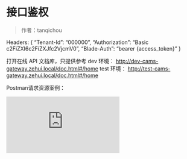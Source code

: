 # 接口鉴权

> 作者：tanqichou

Headers:
{
“Tenant-Id”: “000000”,
“Authorization”: “Basic c2FiZXI6c2FiZXJfc2VjcmV0”,
“Blade-Auth”: “bearer {access_token}”
}

打开在线 API 文档库，只提供参考
dev 环境： http://dev-cams-gateway.zehui.local/doc.html#/home
test 环境： http://test-cams-gateway.zehui.local/doc.html#/home


Postman请求资源案例：

![](http://showdoc.zehui.local/server/index.php?s=/api/attachment/visitFile/sign/243d514ed9d668c44b5586c996fd55ef&showdoc=.jpg)